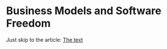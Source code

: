 Business Models and Software Freedom
================
Just skip to the article:
[The text](https://github.com/ftrotter/FreeModels/blob/master/BusinessModels.asciidoc)
